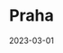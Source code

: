 ---
date: 2023-03-01
featured_image: DSCF0427.jpg
title: Praha
#type: gallery
sort_by: Name
resources:
  - src: DSCF0675.jpg
    title: view of Václavské náměstí 
  - src: DSCF0886.jpg
    title: "Gipsy the Cat was sitting on a bookshelf one afternoon and just stared right at me, kinda saying: “Will you take a picture already?”"
  - src: DSCF0915.jpg
    title: This is the cutest and loveliest cat I have ever met in my life. He is BU BU, a cat with 6 fingers, which is unusual, but in fact, smarter than any cat. He meows every time he sees me, and jumps to my bed and sits with me.
---
